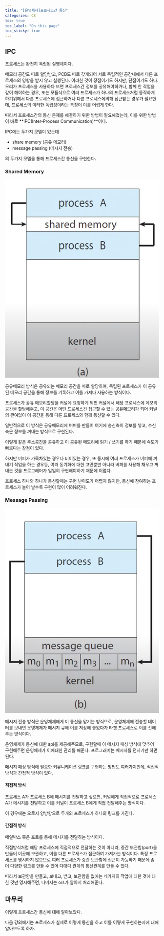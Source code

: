 ```yaml
---
title: "[운영체제]프로세스간 통신"
categories: CS
toc: true
toc_label: "On this page"
toc_sticky: true
---
```

## IPC
프로세스는 완전히 독립된 실행체이다.

메모리 공간도 따로 할당받고, PCB도 따로 갖게되어 서로 독립적인 공간내에서 다른 프로세스의 영향을 받지 않고 실행된다. 이러한 것이 장점이기도 하지만, 단점이기도 하다. 우리가 프로세스를 사용하다 보면 프로세스간 정보를 공유해야하거나, 함께 한 작업을 같이 해야하는 경우, 또는 모듈식으로 여러 프로세스가 하나의 프로세스처럼 동작하게 하기위해서 다른 프로세스에 접근하거나 다른 프로세스에의해 접근받는 경우가 필요한데, 프로세스의 이러한 독립성이라는 특징이 이를 어렵게 한다.

따라서 프로세스간의 통신 문제를 해결하기 위한 방법이 필요해졌는데, 이를 위한 방법이 바로 **IPC(Inter-Process Communication)**이다. 

IPC에는 두가지 모델이 있는데

- share memory (공유 메모리)
- message passing (메시지 전송)

의 두가지 모델을 통해 프로세스간 통신을 구현한다.

### Shared Memory

![image1](/assets/images/tech/cs/2023-01-13-[운영체제]프로세스간/image1.PNG)

공유메모리 방식은 공유되는 메모리 공간을 따로 할당하여, 독립된 프로세스가 이 공유된 메모리 공간을 통해 정보를 기록하고 이를 가져다 사용하는 방식이다.

프로세스가 공유 메모리할당을 커널에 요청하게 되면 커널에서 해당 프로세스에 메모리 공간을 할당해주고, 이 공간은 어떤 프로세스건 접근할 수 있는 공유메모리가 되어 커널의 관여없이 이 공간을 통해 다른 프로세스와 함께 통신할 수 있다.

일반적으로 이 방식은 공유메모리에 버퍼를 만들어 여기에 송신측이 정보를 넣고, 수신측은 정보를 꺼내는 방식으로 구현된다. 

이렇게 같은 주소공간을 공유하고 이 공유된 메모리에 읽기 / 쓰기를 하기 때문에 속도가 빠르다는 장점이 있다. 

하지만 버퍼가 가득차있는 경우나 비어있는 경우, 또 동시에 여러 프로세스가 버퍼에 꺼내기 작업을 하는 경우등, 여러 동기화에 대한 고민뿐만 아니라 버퍼를 사용해 채우고 꺼내는 것을 프로그래머가 일일히 구현해야하기 때문에 어렵다. 

프로세스 하나와 하나가 통신할때는 구현 난이도가 어렵지 않지만, 통신에 참여하는 프로세스가 늘어 날수록 구현이 많이 어려워진다.

### Message Passing

![image1](/assets/images/tech/cs/2023-01-13-[운영체제]프로세스간/image2.PNG)

메시지 전송 방식은 운영체제에게 이 통신을 맡기는 방식으로, 운영체제에 전송할 데이터를 보내면 운영체제가 메시지 큐에 이를 저장해 놓았다가 타겟 프로세스로 이를 전해주는 방식이다.

운영체제가 통신에 대한 api를 제공해주므로, 구현할때 이 메시지 패싱 방식에 맞추어 구현해주면 운영체제가 이에대한 관리를 해준다. 프로그래머는 메시지를 던지기만 하면 된다. 

메시지 패싱 방식에 필요한 커뮤니케이션 링크를 구현하는 방법도 여러가지인데, 직접적 방식과 간접적 방식이 있다.

#### 직접적 방식
프로세스 A가 프로세스 B에 메시지를 전달하고 싶으면, 커널에게 직접적으로 프로세스 A가 메시지를 전달하고 이를 커널이 프로세스 B에게 직접 전달해주는 방식이다.

이 경우에는 오로지 양방향으로 두개의 프로세스가 하나의 링크를 가진다.

#### 간접적 방식
메일박스 혹은 포트를 통해 메시지를 전달하는 방식이다.

직접방식처럼 해당 프로세스에 직접적으로 전달하는 것이 아니라, 중간 보관함(port)을 만들어 이곳에 보관하고, 이를 다른 프로세스가 접근하여 가져가는 방식이다. 특정 프로세스를 명시하지 않으므로 여러 프로세스가 중간 보관함에 접근이 가능하기 때문에 좀 더 다양한 링크를 만들 수 있어 다대다 관계의 통신관계를 만들 수 있다.

따라서 보관함을 만들고, 보내고, 받고, 보관함을 없애는 네가지의 작업에 대한 것에 대한 것만 명시해주면, 나머지는 o/s가 알아서 처리해준다.

## 마무리
이렇게 프로세스간 통신에 대해 알아보았다. 

다음 강의에서는 프로세스가 실제로 어떻게 통신을 하고 이를 어떻게 구현하는지에 대해 알아보도록 하자.





